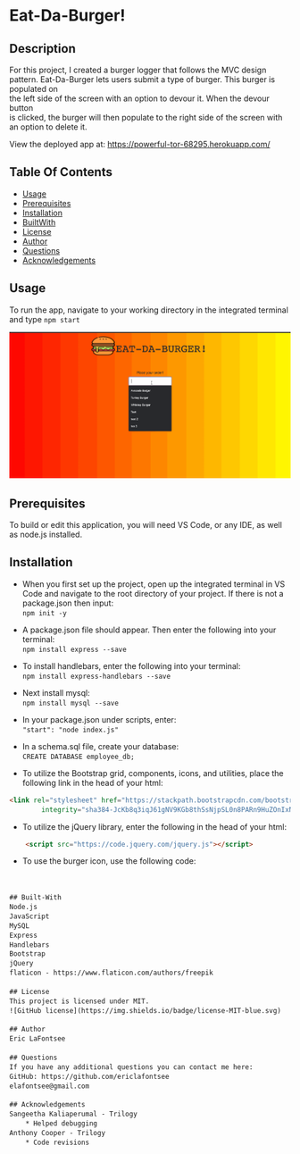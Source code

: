 # Eat-Da-Burger!
## Description
For this project, I created a burger logger that follows the MVC design pattern. 
Eat-Da-Burger lets users submit a type of burger. This burger is populated on   
the left side of the screen with an option to devour it. When the devour button   
is clicked, the burger will then populate to the right side of the screen with  
 an option to delete it.

View the deployed app at: https://powerful-tor-68295.herokuapp.com/

## Table Of Contents
* [Usage](#Usage)
* [Prerequisites](#Prerequisites)
* [Installation](#Installation)
* [BuiltWith](#Built-With)
* [License](#License)
* [Author](#Author)
* [Questions](#Questions)
* [Acknowledgements](#Acknowledgements )

## Usage
To run the app, navigate to your working directory in the integrated terminal and type ```npm start```

![Eat-Da-Burger-Demo](public/assets/img/Eat-Da-Burger-Demo.gif)

## Prerequisites
To build or edit this application, you will need VS Code, or any IDE, as well as node.js installed.

## Installation
* When you first set up the project, open up the integrated terminal in VS Code and navigate to the root directory of your project. If there is not a package.json then input:  
```npm init -y```

* A package.json file should appear. Then enter the following into your terminal:  
```npm install express --save ```

* To install handlebars, enter the following into your terminal:  
```npm install express-handlebars --save ```

* Next install mysql:  
```npm install mysql --save ```

* In your package.json under scripts, enter:  
```"start": "node index.js"```

* In a schema.sql file, create your database:  
```CREATE DATABASE employee_db;```

* To utilize the Bootstrap grid, components, icons, and utilities, place the following link in the head of your html:
```html 
<link rel="stylesheet" href="https://stackpath.bootstrapcdn.com/bootstrap/4.5.2/css/bootstrap.min.css"
        integrity="sha384-JcKb8q3iqJ61gNV9KGb8thSsNjpSL0n8PARn9HuZOnIxN0hoP+VmmDGMN5t9UJ0Z" crossorigin="anonymous">
```

* To utilize the jQuery library, enter the following in the head of your html:
```html
	<script src="https://code.jquery.com/jquery.js"></script>
```
* To use the burger icon, use the following code:
```html


## Built-With
Node.js  
JavaScript  
MySQL
Express
Handlebars
Bootstrap
jQuery
flaticon - https://www.flaticon.com/authors/freepik

## License 
This project is licensed under MIT. 
![GitHub license](https://img.shields.io/badge/license-MIT-blue.svg)

## Author
Eric LaFontsee 

## Questions
If you have any additional questions you can contact me here:  
GitHub: https://github.com/ericlafontsee   
elafontsee@gmail.com

## Acknowledgements 
Sangeetha Kaliaperumal - Trilogy  
    * Helped debugging   
Anthony Cooper - Trilogy  
    * Code revisions  







